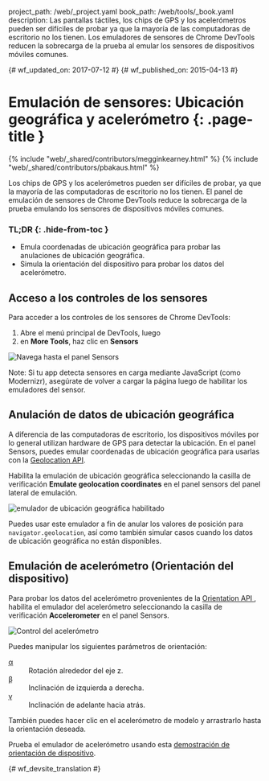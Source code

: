 project_path: /web/_project.yaml
book_path: /web/tools/_book.yaml
description: Las pantallas táctiles, los chips de GPS y los acelerómetros pueden ser difíciles de probar ya que la mayoría de las computadoras de escritorio no los tienen. Los emuladores de sensores de Chrome DevTools reducen la sobrecarga de la prueba al emular los sensores de dispositivos móviles comunes.

{# wf_updated_on: 2017-07-12 #}
{# wf_published_on: 2015-04-13 #}

# Emulación de sensores: Ubicación geográfica y acelerómetro {: .page-title }

{% include "web/_shared/contributors/megginkearney.html" %}
{% include "web/_shared/contributors/pbakaus.html" %}

Los chips de GPS y los acelerómetros pueden ser difíciles de probar, ya que la mayoría de las computadoras de escritorio no los tienen. El panel de emulación de sensores de Chrome DevTools reduce la sobrecarga de la prueba emulando los sensores de dispositivos móviles comunes.


### TL;DR {: .hide-from-toc }
- Emula coordenadas de ubicación geográfica para probar las anulaciones de ubicación geográfica.
- Simula la orientación del dispositivo para probar los datos del acelerómetro.


## Acceso a los controles de los sensores

<div class="wf-devtools-flex">
  <div>
    <p>Para acceder a los controles de los sensores de Chrome DevTools:</p>
    <ol>
      <li>Abre el menú principal de DevTools, luego</li>
      <li>en <strong>More Tools</strong>, haz clic en <strong>Sensors</strong></li>
    </ol>
  </div>
  <div class="wf-devtools-flex-half">
    <img src="imgs/navigate-to-sensors.png" alt="Navega hasta el panel Sensors">
  </div>
</div>

Note: Si tu app detecta sensores en carga mediante JavaScript (como Modernizr), asegúrate de volver a cargar la página luego de habilitar los emuladores del sensor.

## Anulación de datos de ubicación geográfica

A diferencia de las computadoras de escritorio, los dispositivos móviles por lo general utilizan hardware de GPS para detectar la ubicación. En el panel Sensors, puedes emular coordenadas de ubicación geográfica para usarlas con la <a href='http://www.w3.org/TR/geolocation-API/'>Geolocation API</a>.

<div class="wf-devtools-flex">
  <div>
    <p>Habilita la emulación de ubicación geográfica seleccionando la casilla de verificación <strong>Emulate geolocation coordinates</strong> en el panel sensors del panel lateral de emulación.</p>
  </div>
  <div class="wf-devtools-flex-half">
    <img src="imgs/emulation-drawer-geolocation.png" alt="emulador de ubicación geográfica habilitado">
  </div>
</div>

Puedes usar este emulador a fin de anular los valores de posición para `navigator.geolocation`, así como también simular casos cuando los datos de ubicación geográfica no están disponibles.

## Emulación de acelerómetro (Orientación del dispositivo)

<div class="wf-devtools-flex">
  <div>
    <p>Para probar los datos del acelerómetro provenientes de la <a href='http://www.w3.org/TR/screen-orientation/'>Orientation API </a>, habilita el emulador del acelerómetro seleccionando la casilla de verificación <strong>Accelerometer</strong> en el panel Sensors.</p>
  </div>
  <div class="wf-devtools-flex-half">
    <img src="imgs/emulation-drawer-accelerometer.png" alt="Control del acelerómetro">
  </div>
</div>

Puedes manipular los siguientes parámetros de orientación:

<dl>
<dt><abbr title="alpha">α</abbr></dt>
<dd>Rotación alrededor del eje z.</dd>
<dt><abbr title="beta">β</abbr></dt>
<dd>Inclinación de izquierda a derecha.</dd>
<dt><abbr title="gamma">γ</abbr></dt>
<dd>Inclinación de adelante hacia atrás.</dd>
</dl>

También puedes hacer clic en el acelerómetro de modelo y arrastrarlo hasta la orientación deseada.

Prueba el emulador de acelerómetro usando esta [demostración de orientación de dispositivo](http://googlesamples.github.io/web-fundamentals/fundamentals/native-hardware/device-orientation/dev-orientation.html).




{# wf_devsite_translation #}
